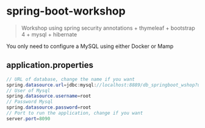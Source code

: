 # spring-boot-workshop
> Workshop using spring security annotations + thymeleaf + bootstrap 4 + mysql + hibernate

You only need to configure a MySQL using either Docker or Mamp

## application.properties
```java
// URL of database, change the name if you want
spring.datasource.url=jdbc:mysql://localhost:8889/db_springboot_wshop?useSSL=false 
// User of Mysql
spring.datasource.username=root 
// Password Mysql
spring.datasource.password=root
// Port to run the application, change if you want
server.port=8090 
```
